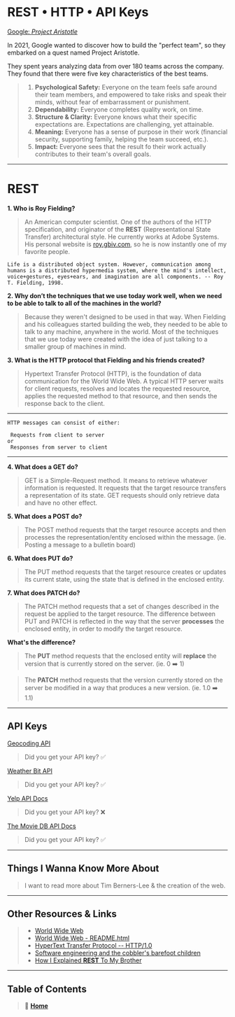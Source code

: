 # REST • HTTP • API Keys

[Google: *Project Aristotle*](https://www.cnbc.com/2019/02/28/what-google-learned-in-its-quest-to-build-the-perfect-team.html)

In 2021, Google wanted to discover how to build the "perfect team", so they embarked on a quest named Project Aristotle.

They spent years analyzing data from over 180 teams across the company. They found that there were five key characteristics of the best teams.

> 1. **Psychological Safety:** Everyone on the team feels safe around their team members, and empowered to take risks and speak their minds, without fear of embarrassment or punishment.
> 2. **Dependability:** Everyone completes quality work, on time.
> 3. **Structure & Clarity:** Everyone knows what their specific expectations are. Expectations are challenging, yet attainable.
> 4. **Meaning:** Everyone has a sense of purpose in their work (financial security, supporting family, helping the team succeed, etc.).
> 5. **Impact:** Everyone sees that the result fo their work actually contributes to their team's overall goals.

_____

# REST

**1. Who is Roy Fielding?**
> An American computer scientist. One of the authors of the HTTP specification, and originator of the **REST** (Representational State Transfer) architectural style. He currently works at Adobe Systems. His personal website is [roy.gbiv.com](https://roy.gbiv.com/), so he is now instantly one of my favorite people.

    Life is a distributed object system. However, communication among humans is a distributed hypermedia system, where the mind's intellect, voice+gestures, eyes+ears, and imagination are all components. -- Roy T. Fielding, 1998.

**2. Why don’t the techniques that we use today work well, when we need to be able to talk to all of the machines in the world?**
  > Because they weren't designed to be used in that way. When Fielding and his colleagues started building the web, they needed to be able to talk to any machine, anywhere in the world.
  Most of the techniques that we use today were created with the idea of just talking to a smaller group of machines in mind.

**3. What is the HTTP protocol that Fielding and his friends created?**
  > Hypertext Transfer Protocol (HTTP), is the foundation of data communication for the World Wide Web. A typical HTTP server waits for client requests, resolves and locates the requested resource, applies the requested method to that resource, and then sends the response back to the client.

_____

    HTTP messages can consist of either:

     Requests from client to server
    or
     Responses from server to client

_____

**4. What does a GET do?**
> GET is a Simple-Request method. It means to retrieve whatever information is requested. It requests that the target resource transfers a representation of its state. GET requests should only retrieve data and have no other effect.

**5. What does a POST do?**
> The POST method requests that the target resource accepts and then processes the representation/entity enclosed within the message. (ie. Posting a message to a bulletin board)

**6. What does PUT do?**
> The PUT method requests that the target resource creates or updates its current state, using the state that is defined in the enclosed entity.

**7. What does PATCH do?**
> The PATCH method requests that a set of changes described in the request be applied to the target resource. The difference between PUT and PATCH is reflected in the way that the server **processes** the enclosed entity, in order to modify the target resource.

**What's the difference?**

> The **PUT** method requests that the enclosed entity will **replace** the version that is currently stored on the server. (ie. 0 ➡️ 1)

> The **PATCH** method requests that the version currently stored on the server be modified in a way that produces a new version. (ie. 1.0 ➡️ 1.1)

_____

## API Keys

[Geocoding API](https://locationiq.com/)
> Did you get your API key? ✅

[Weather Bit API](https://www.weatherbit.io/)
> Did you get your API key? ✅

[Yelp API Docs](https://www.yelp.com/developers/documentation/v3/business_search)
> Did you get your API key? ❌

[The Movie DB API Docs](https://developers.themoviedb.org/3/getting-started/introduction)
> Did you get your API key? ✅

_____

## Things I Wanna Know More About

> I want to read more about Tim Berners-Lee & the creation of the web.

_____

## Other Resources & Links

> * [World Wide Web](http://info.cern.ch/hypertext/WWW/TheProject.html)
> * [World Wide Web - README.html](http://info.cern.ch/hypertext/README.html)
> * [HyperText Transfer Protocol -- HTTP/1.0](https://www.hjp.at/doc/rfc/rfc1945.html)
> * [Software engineering and the cobbler's barefoot children](https://bit.ly/3yOvhKN)
> * [How I Explained **REST** To My Brother](https://gist.github.com/brookr/5977550)

_____

## Table of Contents

> 🏡 [**Home**](/README.md)
